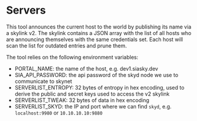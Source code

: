# Servers

This tool announces the current host to the world by publishing its name
via a skylink v2. The skylink contains a JSON array with the list of all hosts
who are announcing themselves with the same credentials set. Each host will scan
the list for outdated entries and prune them.

The tool relies on the following environment variables:
* PORTAL_NAME: the name of the host, e.g. dev1.siasky.dev
* SIA_API_PASSWORD: the api password of the skyd node we use to communicate to skynet
* SERVERLIST_ENTROPY: 32 bytes of entropy in hex encoding, used to derive the public and secret keys used to access the v2 skylink
* SERVERLIST_TWEAK: 32 bytes of data in hex encoding
* SERVERLIST_SKYD: the IP and port where we can find `skyd`, e.g. `localhost:9980` or `10.10.10.10:9880`
